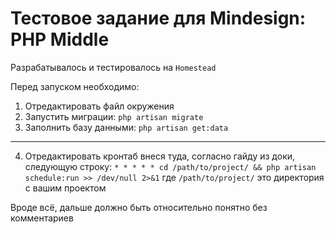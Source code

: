 # Тестовое задание для Mindesign: PHP Middle

Разрабатывалось и тестировалось на ```Homestead```

Перед запуском необходимо:
1. Отредактировать файл окружения
2. Запустить миграции: ```php artisan migrate```
3. Заполнить базу данными: ```php artisan get:data```
---
4. Отредактировать кронтаб внеся туда, согласно гайду из доки, следующую строку: ```* * * * * cd /path/to/project/ && php artisan schedule:run >> /dev/null 2>&1```  где ```/path/to/project/``` это директория с вашим проектом

Вроде всё, дальше должно быть относительно понятно без комментариев